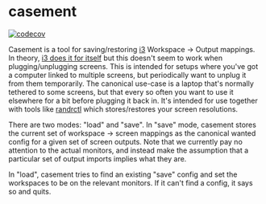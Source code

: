 casement
========
[![codecov](https://codecov.io/gh/palfrey/casement/branch/main/graph/badge.svg?token=FJUKT8PO95)](https://codecov.io/gh/palfrey/casement)

Casement is a tool for saving/restoring [i3](https://i3wm.org/) Workspace -> Output mappings. In theory, [i3 does it for itself](https://i3wm.org/docs/userguide.html#workspace_screen) but this doesn't seem to work when plugging/unplugging screens. This is intended for setups where you've got a computer linked to multiple screens, but periodically want to unplug it from them temporarily. The canonical use-case is a laptop that's normally tethered to some screens, but that every so often you want to use it elsewhere for a bit before plugging it back in. It's intended for use together with tools like [randrctl](https://github.com/koiuo/randrctl) which stores/restores your screen resolutions.

There are two modes: "load" and "save". In "save" mode, casement stores the current set of workspace -> screen mappings as the canonical wanted config for a given set of screen outputs. Note that we currently pay no attention to the actual monitors, and instead make the assumption that a particular set of output imports implies what they are.

In "load", casement tries to find an existing "save" config and set the workspaces to be on the relevant monitors. If it can't find a config, it says so and quits.